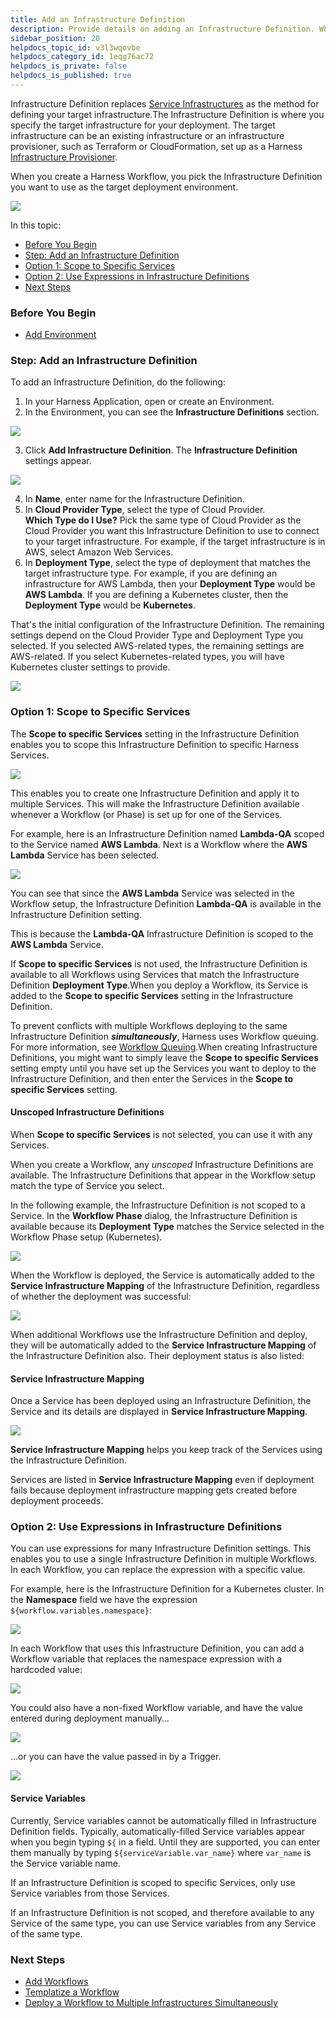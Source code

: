 ```yaml
---
title: Add an Infrastructure Definition
description: Provide details on adding an Infrastructure Definition. When you create a Harness Workflow, you pick the Infrastructure Definition you want to use as the target deployment environment.
sidebar_position: 20
helpdocs_topic_id: v3l3wqovbe
helpdocs_category_id: 1eqg76ac72
helpdocs_is_private: false
helpdocs_is_published: true
---
```


Infrastructure Definition replaces [Service Infrastructures](service-infrastructures.md) as the method for defining your target infrastructure.The Infrastructure Definition is where you specify the target infrastructure for your deployment. The target infrastructure can be an existing infrastructure or an infrastructure provisioner, such as Terraform or CloudFormation, set up as a Harness [Infrastructure Provisioner](../infrastructure-provisioner/add-an-infra-provisioner.md).

When you create a Harness Workflow, you pick the Infrastructure Definition you want to use as the target deployment environment.

![](./static/infrastructure-definitions-10.png)

In this topic:

* [Before You Begin](infrastructure-definitions.md#before-you-begin)
* [Step: Add an Infrastructure Definition](infrastructure-definitions.md#step-add-an-infrastructure-definition)
* [Option 1: Scope to Specific Services](infrastructure-definitions.md#option-1-scope-to-specific-services)
* [Option 2: Use Expressions in Infrastructure Definitions](infrastructure-definitions.md#option-2-use-expressions-in-infrastructure-definitions)
* [Next Steps](infrastructure-definitions.md#next-steps)

### Before You Begin

* [Add Environment](environment-configuration.md)

### Step: Add an Infrastructure Definition

To add an Infrastructure Definition, do the following:

1. In your Harness Application, open or create an Environment.
2. In the Environment, you can see the **Infrastructure Definitions** section.

  ![](./static/infrastructure-definitions-11.png)

3. Click **Add Infrastructure Definition**. The **Infrastructure Definition** settings appear.

  ![](./static/infrastructure-definitions-12.png)

4. In **Name**, enter name for the Infrastructure Definition.
5. In **Cloud Provider Type**, select the type of Cloud Provider.  
**Which Type do I Use?** Pick the same type of Cloud Provider as the Cloud Provider you want this Infrastructure Definition to use to connect to your target infrastructure. For example, if the target infrastructure is in AWS, select Amazon Web Services.
6. In **Deployment Type**, select the type of deployment that matches the target infrastructure type. For example, if you are defining an infrastructure for AWS Lambda, then your **Deployment Type** would be **AWS Lambda**. If you are defining a Kubernetes cluster, then the **Deployment Type** would be **Kubernetes**.

That's the initial configuration of the Infrastructure Definition. The remaining settings depend on the Cloud Provider Type and Deployment Type you selected. If you selected AWS-related types, the remaining settings are AWS-related. If you select Kubernetes-related types, you will have Kubernetes cluster settings to provide.

![](./static/infrastructure-definitions-13.png)

### Option 1: Scope to Specific Services

The **Scope to specific Services** setting in the Infrastructure Definition enables you to scope this Infrastructure Definition to specific Harness Services.

![](./static/infrastructure-definitions-14.png)

This enables you to create one Infrastructure Definition and apply it to multiple Services. This will make the Infrastructure Definition available whenever a Workflow (or Phase) is set up for one of the Services.

For example, here is an Infrastructure Definition named **Lambda-QA** scoped to the Service named **AWS Lambda**. Next is a Workflow where the **AWS Lambda** Service has been selected.

![](./static/infrastructure-definitions-15.png)

You can see that since the **AWS Lambda** Service was selected in the Workflow setup, the Infrastructure Definition **Lambda-QA** is available in the Infrastructure Definition setting.

This is because the **Lambda-QA** Infrastructure Definition is scoped to the **AWS Lambda** Service.

If **Scope to specific Services** is not used, the Infrastructure Definition is available to all Workflows using Services that match the Infrastructure Definition **Deployment Type**.When you deploy a Workflow, its Service is added to the **Scope to specific Services** setting in the Infrastructure Definition.

To prevent conflicts with multiple Workflows deploying to the same Infrastructure Definition ***simultaneously***, Harness uses Workflow queuing. For more information, see [Workflow Queuing](../workflows/workflow-queuing.md).When creating Infrastructure Definitions, you might want to simply leave the **Scope to specific Services** setting empty until you have set up the Services you want to deploy to the Infrastructure Definition, and then enter the Services in the **Scope to specific Services** setting.

#### Unscoped Infrastructure Definitions

When **Scope to specific Services** is not selected, you can use it with any Services.

When you create a Workflow, any *unscoped* Infrastructure Definitions are available. The Infrastructure Definitions that appear in the Workflow setup match the type of Service you select.

In the following example, the Infrastructure Definition is not scoped to a Service. In the **Workflow Phase** dialog, the Infrastructure Definition is available because its **Deployment Type** matches the Service selected in the Workflow Phase setup (Kubernetes).

![](./static/infrastructure-definitions-16.png)

When the Workflow is deployed, the Service is automatically added to the **Service Infrastructure Mapping** of the Infrastructure Definition, regardless of whether the deployment was successful:

![](./static/infrastructure-definitions-17.png)

When additional Workflows use the Infrastructure Definition and deploy, they will be automatically added to the **Service Infrastructure Mapping** of the Infrastructure Definition also. Their deployment status is also listed:

#### Service Infrastructure Mapping

Once a Service has been deployed using an Infrastructure Definition, the Service and its details are displayed in **Service Infrastructure Mapping**.

![](./static/infrastructure-definitions-18.png)

**Service Infrastructure Mapping** helps you keep track of the Services using the Infrastructure Definition.

Services are listed in **Service Infrastructure Mapping** even if deployment fails because deployment infrastructure mapping gets created before deployment proceeds.

### Option 2: Use Expressions in Infrastructure Definitions

You can use expressions for many Infrastructure Definition settings. This enables you to use a single Infrastructure Definition in multiple Workflows. In each Workflow, you can replace the expression with a specific value.

For example, here is the Infrastructure Definition for a Kubernetes cluster. In the **Namespace** field we have the expression `${workflow.variables.namespace}`:

![](./static/infrastructure-definitions-19.png)

In each Workflow that uses this Infrastructure Definition, you can add a Workflow variable that replaces the namespace expression with a hardcoded value:

![](./static/infrastructure-definitions-20.png)

You could also have a non-fixed Workflow variable, and have the value entered during deployment manually...

![](./static/infrastructure-definitions-21.png)

...or you can have the value passed in by a Trigger.

![](./static/infrastructure-definitions-22.png)

#### Service Variables

Currently, Service variables cannot be automatically filled in Infrastructure Definition fields. Typically, automatically-filled Service variables appear when you begin typing `${` in a field. Until they are supported, you can enter them manually by typing `${serviceVariable.var_name}` where `var_name` is the Service variable name.

If an Infrastructure Definition is scoped to specific Services, only use Service variables from those Services.

If an Infrastructure Definition is not scoped, and therefore available to any Service of the same type, you can use Service variables from any Service of the same type.

### Next Steps

* [Add Workflows](https://docs.harness.io/category/add-workflows)
* [Templatize a Workflow](../workflows/templatize-a-workflow-new-template.md)
* [Deploy a Workflow to Multiple Infrastructures Simultaneously](https://docs.harness.io/article/bc65k2imoi-deploy-to-multiple-infrastructures)

